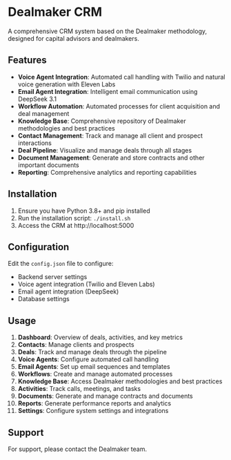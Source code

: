 # Dealmaker CRM

A comprehensive CRM system based on the Dealmaker methodology, designed for capital advisors and dealmakers.

## Features

- **Voice Agent Integration**: Automated call handling with Twilio and natural voice generation with Eleven Labs
- **Email Agent Integration**: Intelligent email communication using DeepSeek 3.1
- **Workflow Automation**: Automated processes for client acquisition and deal management
- **Knowledge Base**: Comprehensive repository of Dealmaker methodologies and best practices
- **Contact Management**: Track and manage all client and prospect interactions
- **Deal Pipeline**: Visualize and manage deals through all stages
- **Document Management**: Generate and store contracts and other important documents
- **Reporting**: Comprehensive analytics and reporting capabilities

## Installation

1. Ensure you have Python 3.8+ and pip installed
2. Run the installation script: `./install.sh`
3. Access the CRM at http://localhost:5000

## Configuration

Edit the `config.json` file to configure:
- Backend server settings
- Voice agent integration (Twilio and Eleven Labs)
- Email agent integration (DeepSeek)
- Database settings

## Usage

1. **Dashboard**: Overview of deals, activities, and key metrics
2. **Contacts**: Manage clients and prospects
3. **Deals**: Track and manage deals through the pipeline
4. **Voice Agents**: Configure automated call handling
5. **Email Agents**: Set up email sequences and templates
6. **Workflows**: Create and manage automated processes
7. **Knowledge Base**: Access Dealmaker methodologies and best practices
8. **Activities**: Track calls, meetings, and tasks
9. **Documents**: Generate and manage contracts and documents
10. **Reports**: Generate performance reports and analytics
11. **Settings**: Configure system settings and integrations

## Support

For support, please contact the Dealmaker team.
